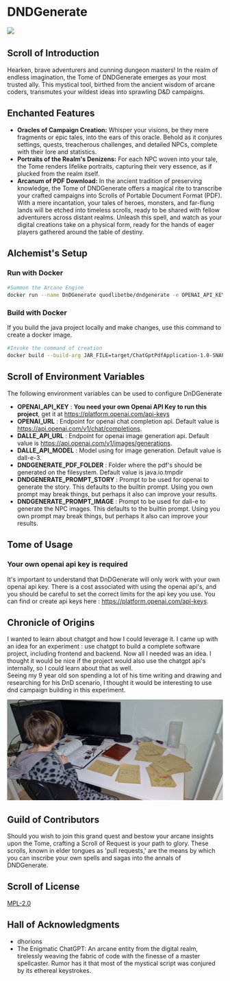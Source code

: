 # DNDGenerate


<img src="https://github.com/dhorions/backend/blob/main/src/main/resources/static/logo_trans.png?raw=true" width="200" />

## Scroll of Introduction
Hearken, brave adventurers and cunning dungeon masters! In the realm of endless imagination, the Tome of DNDGenerate emerges as your most trusted ally. This mystical tool, birthed from the ancient wisdom of arcane coders, transmutes your wildest ideas into sprawling D&D campaigns.

## Enchanted Features
- **Oracles of Campaign Creation:** Whisper your visions, be they mere fragments or epic tales, into the ears of this oracle. Behold as it conjures settings, quests, treacherous challenges, and detailed NPCs, complete with their lore and statistics.
- **Portraits of the Realm's Denizens:** For each NPC woven into your tale, the Tome renders lifelike portraits, capturing their very essence, as if plucked from the realm itself.
- **Arcanum of PDF Download:** In the ancient tradition of preserving knowledge, the Tome of DNDGenerate offers a magical rite to transcribe your crafted campaigns into Scrolls of Portable Document Format (PDF). With a mere incantation, your tales of heroes, monsters, and far-flung lands will be etched into timeless scrolls, ready to be shared with fellow adventurers across distant realms. Unleash this spell, and watch as your digital creations take on a physical form, ready for the hands of eager players gathered around the table of destiny.

## Alchemist's Setup
### Run with Docker 
```bash
#Summon the Arcane Engine
docker run --name DnDGenerate quodlibetbe/dndgenerate -e OPENAI_API_KEY=[YOUR_OPENAI_API_KEY] -p 8080:8080
```
### Build with Docker

If you build the java project locally and make changes, use this command to create a docker image.

```bash
#Invoke the command of creation
docker build --build-arg JAR_FILE=target/ChatGptPdfApplication-1.0-SNAPSHOT.jar -t quodlibetbe/dndgenerate .
```

## Scroll of Environment Variables
The following environment variables can be used to configure DnDGenerate
 - **OPENAI_API_KEY** : **You need your own Openai API Key to run this project**, get it at https://platform.openai.com/api-keys
 - **OPENAI_URL** : Endpoint for openai chat completion api.  Default value is  https://api.openai.com/v1/chat/completions.
 - **DALLE_API_URL** : Endpoint for openai image generation api. Default value is https://api.openai.com/v1/images/generations.
 - **DALLE_API_MODEL** : Model using for image generation. Default value is dall-e-3.
 - **DNDGENERATE_PDF_FOLDER** : Folder where the pdf's should be generated on the filesystem. Default value is java.io.tmpdir
 - **DNDGENERATE_PROMPT_STORY** : Prompt to be used for openai to generate the story.  This defaults to the builtin prompt.  Using you own prompt may break things, but perhaps it also can improve your results.
 - **DNDGENERATE_PROMPT_IMAGE** : Prompt to be used for dall-e to generate the NPC images. This defaults to the builtin prompt.  Using you own prompt may break things, but perhaps it also can improve your results.

## Tome of Usage
### Your own openai api key is required
It's important to understand that DnDGenerate will only work with your own openai api key.  There is a cost associated with using the openai api's, and you should be careful to set the correct limits for the api key you use. 
You can find or create api keys here : https://platform.openai.com/api-keys.


## Chronicle of Origins
I wanted to learn about chatgpt and how I could leverage it.  I came up with an idea for an experiment : use chatgpt to build a complete software project, including frontend and backend.  Now all I needed was an idea.  I thought it would be nice if the project would also use the chatgpt api's internally, so I could learn about that as well.  
Seeing my 9 year old son spending a lot of his time writing and drawing and researching for his DnD scenario, I thought it would be interesting to use dnd campaign building in this experiment.

<img src="https://github.com/dhorions/DnDGenerate/blob/image/humanintelligence.jpg?raw=true" />

## Guild of Contributors
Should you wish to join this grand quest and bestow your arcane insights upon the Tome, crafting a Scroll of Request is your path to glory. These scrolls, known in elder tongues as 'pull requests,' are the means by which you can inscribe your own spells and sagas into the annals of DNDGenerate.

## Scroll of License
[MPL-2.0](https://github.com/dhorions/DnDGenerate/blob/main/LICENSE)

## Hall of Acknowledgments
- dhorions
- The Enigmatic ChatGPT: An arcane entity from the digital realm, tirelessly weaving the fabric of code with the finesse of a master spellcaster. Rumor has it that most of the mystical script was conjured by its ethereal keystrokes.
